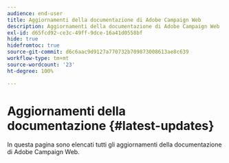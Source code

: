 ```yaml
---
audience: end-user
title: Aggiornamenti della documentazione di Adobe Campaign Web
description: Aggiornamenti della documentazione di Adobe Campaign Web
exl-id: d65fcd92-ce3c-49ff-9dce-16a41d0558bf
hide: true
hidefromtoc: true
source-git-commit: d6c6aac9d9127a770732b709873008613ae8c639
workflow-type: tm+mt
source-wordcount: '23'
ht-degree: 100%

---
```


# Aggiornamenti della documentazione {#latest-updates}

In questa pagina sono elencati tutti gli aggiornamenti della documentazione di Adobe Campaign Web.